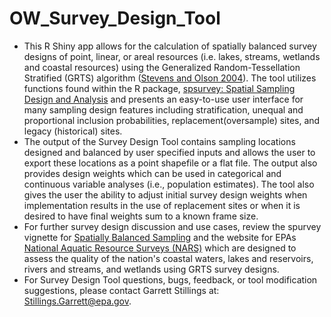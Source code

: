 # OW_Survey_Design_Tool
* This R Shiny app allows for the calculation of spatially balanced survey designs of point, linear, or areal resources (i.e. lakes, streams, wetlands and coastal resources) using 
the Generalized Random-Tessellation Stratified (GRTS) algorithm ([Stevens and Olson 2004](https://cfpub.epa.gov/ncer_abstracts/index.cfm/fuseaction/display.files/fileID/13339)). The tool utilizes functions found within the R package, [spsurvey: Spatial Sampling Design and Analysis](https://cran.r-project.org/package=spsurvey) and presents an easy-to-use user interface for many sampling design features including stratification, unequal and proportional inclusion probabilities, replacement(oversample) sites, and legacy (historical) sites.
* The output of the Survey Design Tool contains sampling locations designed and balanced by user specified inputs and allows the user to export these locations as a point shapefile or a flat file. The output also provides design weights which can be used in categorical and continuous variable analyses (i.e., population estimates). The tool also gives the user the ability to adjust initial survey design weights when implementation results in the use of replacement sites or when it is desired to have final weights sum to a known frame size. 
* For further survey design discussion and use cases, review the spurvey vignette for [Spatially Balanced Sampling](https://cran.r-project.org/web/packages/spsurvey/vignettes/sampling.html) and the website for EPAs [National Aquatic Resource Surveys (NARS)](https://www.epa.gov/national-aquatic-resource-surveys) which are designed to assess the quality of the nation's coastal waters, lakes and reservoirs, rivers and streams, and wetlands using GRTS survey designs. 
* For Survey Design Tool questions, bugs, feedback, or tool modification suggestions, please contact Garrett Stillings at: Stillings.Garrett@epa.gov. 
